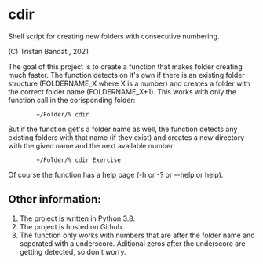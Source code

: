 # cdir
Shell script for creating new folders with consecutive numbering.

(C) Tristan Bandat , 2021

The goal of this project is to create a function that makes folder creating much faster.
The function detects on it's own if there is an existing folder structure 
(FOLDERNAME_X where X is a number) and creates a folder with the correct folder name (FOLDERNAME_X+1).
This works with only the function call in the corisponding folder:

            ~/Folder/% cdir

But if the function get's a folder name as well, the function detects any existing folders with 
that name (if they exist) and creates a new directory with the given name and the next available number:

            ~/Folder/% cdir Exercise

Of course the function has a help page (-h or -? or --help or help).

## Other information:

1) The project is written in Python 3.8.
2) The project is hosted on Github.
4) The function only works with numbers that are after the folder name and seperated 
    with a underscore. Aditional zeros after the underscore are getting detected, so don't worry.
